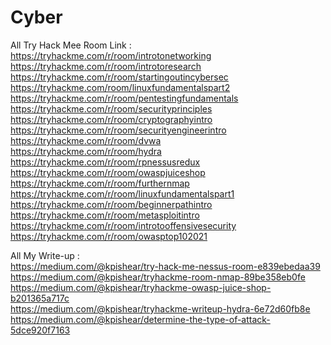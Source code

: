 # Cyber

All Try Hack Mee Room Link :<br>
  https://tryhackme.com/r/room/introtonetworking <br>
  https://tryhackme.com/r/room/introtoresearch <br>
  https://tryhackme.com/r/room/startingoutincybersec <br>
  https://tryhackme.com/room/linuxfundamentalspart2 <br>
  https://tryhackme.com/r/room/pentestingfundamentals <br>
  https://tryhackme.com/r/room/securityprinciples <br>
  https://tryhackme.com/r/room/cryptographyintro <br>
  https://tryhackme.com/r/room/securityengineerintro <br>
  https://tryhackme.com/r/room/dvwa <br>
  https://tryhackme.com/r/room/hydra <br>
  https://tryhackme.com/r/room/rpnessusredux <br>
  https://tryhackme.com/r/room/owaspjuiceshop <br>
  https://tryhackme.com/r/room/furthernmap <br>
  https://tryhackme.com/r/room/linuxfundamentalspart1 <br>
  https://tryhackme.com/r/room/beginnerpathintro <br>
  https://tryhackme.com/r/room/metasploitintro <br>
  https://tryhackme.com/r/room/introtooffensivesecurity <br>
  https://tryhackme.com/r/room/owasptop102021 <br>

All My Write-up :<br>
  https://medium.com/@kpishear/try-hack-me-nessus-room-e839ebedaa39 <br>
  https://medium.com/@kpishear/tryhackme-room-nmap-89be358eb0fe <br>
  https://medium.com/@kpishear/tryhackme-owasp-juice-shop-b201365a717c <br>
  https://medium.com/@kpishear/tryhackme-writeup-hydra-6e72d60fb8e <br>
  https://medium.com/@kpishear/determine-the-type-of-attack-5dce920f7163 <br>
  
